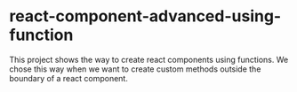 # react-component-advanced-using-function
This project shows the way to create react components using functions. We chose this way when we want to create custom methods outside the boundary of a react component.
